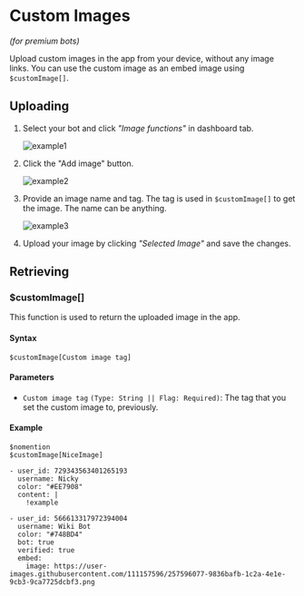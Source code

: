# Custom Images
*(for premium bots)*

Upload custom images in the app from your device, without any image links. You can use the custom image as an embed image using `$customImage[]`.

## Uploading 

1. Select your bot and click *"Image functions"* in dashboard tab.

    ![example1](https://user-images.githubusercontent.com/95774950/183711325-a47e97e9-133c-4456-b598-a70eb18795bf.jpeg)

2. Click the "Add image" button.

     ![example2](https://user-images.githubusercontent.com/69215413/126851897-314262e5-8f9c-459f-865a-88de836e703b.png)

3. Provide an image name and tag. The tag is used in `$customImage[]` to get the image. The name can be anything.

     ![example3](https://user-images.githubusercontent.com/95774950/183711379-3fb0ae4b-1f65-426d-bcdc-ab7204b9e792.jpg)

4. Upload your image by clicking *"Selected Image"* and save the changes.

## Retrieving
### $customImage[]
This function is used to return the uploaded image in the app.

#### Syntax
```
$customImage[Custom image tag]
```

#### Parameters
- `Custom image tag` `(Type: String || Flag: Required)`: The tag that you set the custom image to, previously.

#### Example
```
$nomention
$customImage[NiceImage]
```
``` discord yaml
- user_id: 729343563401265193
  username: Nicky
  color: "#EE7908"
  content: |
    !example

- user_id: 566613317972394004
  username: Wiki Bot
  color: "#748BD4"
  bot: true
  verified: true
  embed:
    image: https://user-images.githubusercontent.com/111157596/257596077-9836bafb-1c2a-4e1e-9cb3-9ca7725dcbf3.png
```
